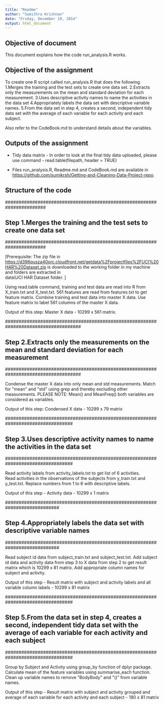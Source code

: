 ```yaml
---
title: "Readme"
author: "Sumithra Krishnan"
date: "Friday, December 19, 2014"
output: html_document
---
```


Objective of document
----------------------

This document explains how the code run_analysis.R works. 

Objective of the assignment
----------------------------

To create one R script called run_analysis.R that does the following. 
1.Merges the training and the test sets to create one data set.
2.Extracts only the measurements on the mean and standard deviation for each measurement. 
3.Uses descriptive activity names to name the activities in the data set
4.Appropriately labels the data set with descriptive variable names. 
5.From the data set in step 4, creates a second, independent tidy data set with the average of each variable for each activity and each subject.

Also refer to the CodeBook.md to understand details about the variables. 

Outputs of the assignment
-------------------------
- Tidy data matrix - In order to look at the final tidy data uploaded, please use command - read.table(filepath, header = TRUE)

- Files run_analysis.R, Readme.md and CodeBook.md are available in https://github.com/sumikrsh/Getting-and-Cleaning-Data-Project-repo. 


Structure of the code
----------------------
#######################################################################
## Step 1.Merges the training and the test sets to create one data set
#######################################################################

[Prerequisite: 
The zip file in 
https://d396qusza40orc.cloudfront.net/getdata%2Fprojectfiles%2FUCI%20HAR%20Dataset.zip is downloaded to the working folder in my machine and folders are extracted in  
data\UCI HAR Dataset folder. ]

Using read.table command, training and test data are read into R from X_train.txt and X_test.txt. 
561 features are read from features.txt to get feature matrix. 
Combine training and test data into master X data. 
Use feature matrix to label 561 columns of the master X data.

Output of this step: Master X data - 10299 x 561 matrix. 

####################################################################################
## Step 2.Extracts only the measurements on the mean and standard deviation for each measurement
####################################################################################

Condense the master X data into only mean and std measurements. 
Match for "mean" and "std" using grep and thereby excluding other measurements.
PLEASE NOTE: Mean() and MeanFreq() both variables are considered as variables. 

Output of this step: Condensed X data - 10299 x 79 matrix 

#################################################################################
## Step 3.Uses descriptive activity names to name the activities in the data set
#################################################################################

Read activity labels from activity_labels.txt to get list of 6 activities.  
Read activities in the observations of the subjects from y_train.txt and y_test.txt. 
Replace numbers from 1 to 6 with descriptive labels.

Output of this step - Activity data - 10299 x 1 matrix

############################################################################
## Step 4.Appropriately labels the data set with descriptive variable names
############################################################################

Read subject id data from subject_train.txt and subject_test.txt. 
Add subject id data and activity data from step 3 to X data from step 2 to get result matrix which is 10299 x 81 matrix. Add appropriate column names for subject and activity. 

Output of this step - Result matrix with subject and activity labels and all variable column labels - 10299 x 81 matrix

#################################################################################
## Step 5.From the data set in step 4, creates a second, independent tidy data set with the average of each variable for each activity and each subject
#################################################################################

Group by Subject and Activity using group_by function of dplyr package.
Calculate mean of the feature variables using summarise_each function.
Clean up variable names to remove "BodyBody" and "()" from variable names.

Output of this step - Result matrix with subject and activity grouped and average of each variable for each activity and each subject - 180 x 81 matrix 


